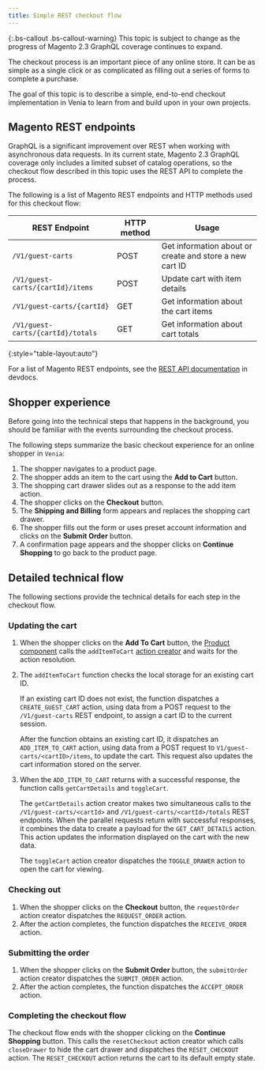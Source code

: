 ```yaml
---
title: Simple REST checkout flow
---
```


{:.bs-callout .bs-callout-warning}
This topic is subject to change as the progress of Magento 2.3 GraphQL coverage continues to expand.

The checkout process is an important piece of any online store.
It can be as simple as a single click or as complicated as filling out a series of forms to complete a purchase.

The goal of this topic is to describe a simple, end-to-end checkout implementation in Venia to learn from and build upon in your own projects.

## Magento REST endpoints

GraphQL is a significant improvement over REST when working with asynchronous data requests.
In its current state, Magento 2.3 GraphQL coverage only includes a limited subset of catalog operations, so
the checkout flow described in this topic uses the REST API to complete the process.

The following is a list of Magento REST endpoints and HTTP methods used for this checkout flow:

| REST Endpoint                     | HTTP method | Usage                                                   |
| --------------------------------- | ----------- | ------------------------------------------------------- |
| `/V1/guest-carts`                 | POST        | Get information about or create and store a new cart ID |
| `/V1/guest-carts/{cartId}/items`  | POST        | Update cart with item details                           |
| `/V1/guest-carts/{cartId}`        | GET         | Get information about the cart items                    |
| `/V1/guest-carts/{cartId}/totals` | GET         | Get information about cart totals                       |
{:style="table-layout:auto"}

For a list of Magento REST endpoints, see the [REST API documentation][] in devdocs.

## Shopper experience

Before going into the technical steps that happens in the background, you should be familiar with the events surrounding the checkout process.

The following steps summarize the basic checkout experience for an online shopper in `Venia`:

1. The shopper navigates to a product page.
1. The shopper adds an item to the cart using the **Add to Cart** button.
1. The shopping cart drawer slides out as a response to the add item action.
1. The shopper clicks on the **Checkout** button.
1. The **Shipping and Billing** form appears and replaces the shopping cart drawer.
1. The shopper fills out the form or uses preset account information and clicks on the **Submit Order** button.
1. A confirmation page appears and the shopper clicks on **Continue Shopping** to go back to the product page.

## Detailed technical flow

The following sections provide the technical details for each step in the checkout flow.

### Updating the cart

1. When the shopper clicks on the **Add To Cart** button, the [Product component][] calls the `addItemToCart` [action creator][] and waits for the action resolution.
2. The `addItemToCart` function checks the local storage for an existing cart ID.

    If an existing cart ID does not exist, the function dispatches a `CREATE_GUEST_CART` action, using data from a POST request to the `/V1/guest-carts` REST endpoint, to assign a cart ID to the current session.

    After the function obtains an existing cart ID, it dispatches an `ADD_ITEM_TO_CART` action, using data from a POST request to `V1/guest-carts/<cartID>/items`, to update the cart.
    This request also updates the cart information stored on the server.
3. When the `ADD_ITEM_TO_CART` returns with a successful response, the function calls `getCartDetails` and `toggleCart`.

    The `getCartDetails` action creator makes two simultaneous calls to the `/V1/guest-carts/<cartId>` and `/V1/guest-carts/<cartId>/totals` REST endpoints.
    When the parallel requests return with successful responses, it combines the data to create a payload for the `GET_CART_DETAILS` action.
    This action updates the information displayed on the cart with the new data.

    The `toggleCart` action creator dispatches the `TOGGLE_DRAWER` action to open the cart for viewing.

### Checking out

1. When the shopper clicks on the **Checkout** button, the `requestOrder` action creator dispatches the `REQUEST_ORDER` action.
2. After the action completes, the function dispatches the `RECEIVE_ORDER` action.

### Submitting the order

1. When the shopper clicks on the **Submit Order** button, the `submitOrder` action creator dispatches the `SUBMIT_ORDER` action.
2. After the action completes, the function dispatches the `ACCEPT_ORDER` action.

### Completing the checkout flow

The checkout flow ends with the shopper clicking on the **Continue Shopping** button.
This calls the `resetCheckout` action creator which calls `closeDrawer` to hide the cart drawer and dispatches the `RESET_CHECKOUT` action.
The `RESET_CHECKOUT` action returns the cart to its default empty state.

[REST API documentation]: https://devdocs.magento.com/swagger/index_23.html
[Product component]: {{site.data.vars.repo}}/tree/master/packages/venia-concept/src/RootComponents/Product/Product.js
[cart module]: {{site.data.vars.repot}}/tree/master/packages/venia-concept/src/actions/cart.js
[action creator]: https://redux.js.org/basics/actions#action-creators